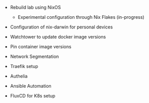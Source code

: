 - Rebuild lab using NixOS
  - Experimental configuration through Nix Flakes (in-progress)
- Configuration of nix-darwin for personal devices
- Watchtower to update docker image versions
- Pin container image versions
- Network Segmentation 
- Traefik setup
- Authelia

- Ansible Automation
- FluxCD for K8s setup